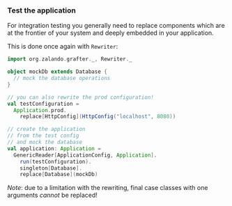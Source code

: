 
### Test the application

For integration testing you generally need to replace components which are
at the frontier of your system and deeply embedded in your application.

This is done once again with `Rewriter`:

```scala
import org.zalando.grafter._, Rewriter._

object mockDb extends Database {
  // mock the database operations
}

// you can also rewrite the prod configuration!
val testConfiguration =
  Application.prod.
    replace[HttpConfig](HttpConfig("localhost", 8080))

// create the application
// from the test config
// and mock the database
val application: Application =
  GenericReader[ApplicationConfig, Application].
    run(testConfiguration).
    singleton[Database].
    replace[Database](mockDb)
```

*Note*: due to a limitation with the rewriting, final case classes with one arguments *cannot* be replaced!
